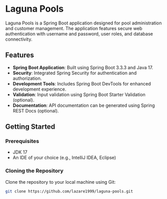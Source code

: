 # Laguna Pools

Laguna Pools is a Spring Boot application designed for pool administration and customer management. The application
features secure web authentication with username and password, user roles, and database connectivity.

## Features

- **Spring Boot Application**: Built using Spring Boot 3.3.3 and Java 17.
- **Security**: Integrated Spring Security for authentication and authorization.
- **Development Tools**: Includes Spring Boot DevTools for enhanced development experience.
- **Validation**: Input validation using Spring Boot Starter Validation (optional).
- **Documentation**: API documentation can be generated using Spring REST Docs (optional).

## Getting Started

### Prerequisites

- JDK 17
- An IDE of your choice (e.g., IntelliJ IDEA, Eclipse)

### Cloning the Repository

Clone the repository to your local machine using Git:

```bash
git clone https://github.com/lazare1999/laguna-pools.git
